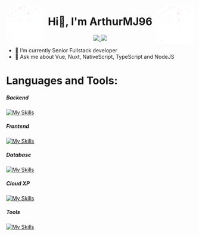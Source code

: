 <p>
  <img src="./fet.gif" width="20%" align="left" />
	<img src="./fet.gif" width="20%" align="right" />
</p>

<h1 align="center">
  Hi👋, I'm ArthurMJ96
</h1>

<p align="center">
	<a href="https://www.linkedin.com/in/arthur-munoz-jorda-4b4b87174/">
		<img src="https://img.shields.io/badge/LinkedIn-0077B5?style=for-the-badge&logo=linkedin&logoColor=white" />
	</a>
	<a href="mailto:REMOVETHIS+1114aze@gmail.com">
		<img src="https://img.shields.io/badge/Gmail-D14836?style=for-the-badge&logo=gmail&logoColor=white" />
	</a>
</p>

- 🔭 I’m currently Senior Fullstack developer  
- 💬 Ask me about Vue, Nuxt, NativeScript, TypeScript and NodeJS

# Languages and Tools:
##### Backend
[![My Skills](https://skillicons.dev/icons?i=nodejs,express,php,nuxt,nginx,webpack,bun)](https://skillicons.dev)

##### Frontend
[![My Skills](https://skillicons.dev/icons?i=js,ts,vue,nuxt,pinia,tailwind,vuetify,bootstrap,html,css,jquery,electron,threejs&perline=7)](https://skillicons.dev)

##### Database
[![My Skills](https://skillicons.dev/icons?i=postgresql,mysql,mongodb,graphql,redis,sqlite)](https://skillicons.dev)

##### Cloud XP
[![My Skills](https://skillicons.dev/icons?i=aws,gcp,firebase,supabase,cloudflare,workers)](https://skillicons.dev)

##### Tools
[![My Skills](https://skillicons.dev/icons?i=wordpress,git,github,docker,figma,vscode,postman,raspberrypi,rollupjs,vite,linux,bash&perline=7)](https://skillicons.dev)
